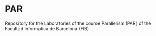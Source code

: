 # PAR  

Repository for the Laboratories of the course Parallelism (PAR) of the Facultad Informatica de Barcelona (FIB)
